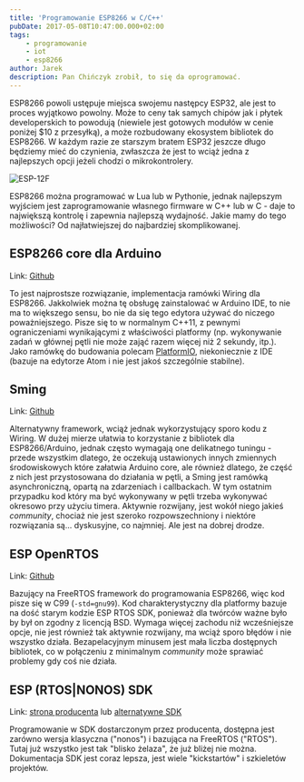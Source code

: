```yaml
---
title: 'Programowanie ESP8266 w C/C++'
pubDate: 2017-05-08T10:47:00.000+02:00
tags:
    - programowanie
    - iot
    - esp8266
author: Jarek
description: Pan Chińczyk zrobił, to się da oprogramować.
---
```


ESP8266 powoli ustępuje miejsca swojemu następcy ESP32, ale jest to proces wyjątkowo powolny. Może to ceny tak samych chipów jak i płytek developerskich to powodują (niewiele jest gotowych modułów w cenie poniżej $10 z przesyłką), a może rozbudowany ekosystem bibliotek do ESP8266. W każdym razie ze starszym bratem ESP32 jeszcze długo będziemy mieć do czynienia, zwłaszcza że jest to wciąż jedna z najlepszych opcji jeżeli chodzi o mikrokontrolery.

![ESP-12F](https://4.bp.blogspot.com/-ALIFDwGaxIg/V77z8xM_WkI/AAAAAAAAEqE/ABEpWk6VdS47ovgLQPBVZqR-uDuYCzmVwCPcB/s800/esp12f.jpg)

ESP8266 można programować w Lua lub w Pythonie, jednak najlepszym wyjściem jest zaprogramowanie własnego firmware w C++ lub w C - daje to największą kontrolę i zapewnia najlepszą wydajność. Jakie mamy do tego możliwości? Od najłatwiejszej do najbardziej skomplikowanej.

## ESP8266 core dla Arduino

Link: [Github](https://github.com/esp8266/Arduino)

To jest najprostsze rozwiązanie, implementacja ramówki Wiring dla ESP8266. Jakkolwiek można tę obsługę zainstalować w Arduino IDE, to nie ma to większego sensu, bo nie da się tego edytora używać do niczego poważniejszego. Pisze się to w normalnym C++11, z pewnymi ograniczeniami wynikającymi z właściwości platformy (np. wykonywanie zadań w głównej pętli nie może zająć razem więcej niż 2 sekundy, itp.). Jako ramówkę do budowania polecam [PlatformIO](http://platformio.org/), niekoniecznie z IDE (bazuje na edytorze Atom i nie jest jakoś szczególnie stabilne).

## Sming

Link: [Github](https://github.com/SmingHub/Sming)

Alternatywny framework, wciąż jednak wykorzystujący sporo kodu z Wiring. W dużej mierze ułatwia to korzystanie z bibliotek dla ESP8266/Arduino, jednak często wymagają one delikatnego tuningu - przede wszystkim dlatego, że oczekują ustawionych innych zmiennych środowiskowych które załatwia Arduino core, ale również dlatego, że część z nich jest przystosowana do działania w pętli, a Sming jest ramówką asynchroniczną, opartą na zdarzeniach i callbackach. W tym ostatnim przypadku kod który ma być wykonywany w pętli trzeba wykonywać okresowo przy użyciu timera. Aktywnie rozwijany, jest wokół niego jakieś _community_, chociaż nie jest szeroko rozpowszechniony i niektóre rozwiązania są... dyskusyjne, co najmniej. Ale jest na dobrej drodze.

## ESP OpenRTOS

Link: [Github](https://github.com/SuperHouse/esp-open-rtos)

Bazujący na FreeRTOS framework do programowania ESP8266, więc kod pisze się w C99 (`-std=gnu99`). Kod charakterystyczny dla platformy bazuje na dość starym kodzie ESP RTOS SDK, ponieważ dla twórców ważne było by był on zgodny z licencją BSD. Wymaga więcej zachodu niż wcześniejsze opcje, nie jest również tak aktywnie rozwijany, ma wciąż sporo błędów i nie wszystko działa. Bezapelacyjnym minusem jest mała liczba dostępnych bibliotek, co w połączeniu z minimalnym _community_ może sprawiać problemy gdy coś nie działa.

## ESP (RTOS|NONOS) SDK

Link: [strona producenta](http://espressif.com/en/products/software/esp-sdk/resource) lub [alternatywne SDK](https://github.com/pfalcon/esp-open-sdk)

Programowanie w SDK dostarczonym przez producenta, dostępna jest zarówno wersja klasyczna ("nonos") i bazująca na FreeRTOS ("RTOS"). Tutaj już wszystko jest tak "blisko żelaza", że już bliżej nie można. Dokumentacja SDK jest coraz lepsza, jest wiele "kickstartów" i szkieletów projektów.
